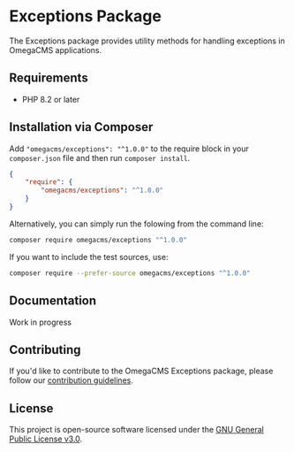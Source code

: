 # Exceptions Package

The Exceptions package provides utility methods for handling exceptions in OmegaCMS applications.

## Requirements

* PHP 8.2 or later

## Installation via Composer

Add `"omegacms/exceptions": "^1.0.0"` to the require block in your `composer.json` file and then run `composer install`.

```json
{
    "require": {
        "omegacms/exceptions": "^1.0.0"
    }
}
```

Alternatively, you can simply run the folowing from the command line:

```sh
composer require omegacms/exceptions "^1.0.0"
```

If you want to include the test sources, use:

```sh
composer require --prefer-source omegacms/exceptions "^1.0.0"
```

## Documentation

Work in progress

## Contributing

If you'd like to contribute to the OmegaCMS Exceptions package, please follow our [contribution guidelines](CONTRIBUTING.md).

## License

This project is open-source software licensed under the [GNU General Public License v3.0](LICENSE).
